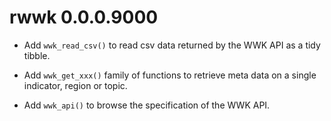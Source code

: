 # rwwk 0.0.0.9000

* Add `wwk_read_csv()` to read csv data returned by the WWK API as a tidy tibble.

* Add `wwk_get_xxx()` family of functions to retrieve meta data on a single
  indicator, region or topic.

* Add `wwk_api()` to browse the specification of the WWK API.
